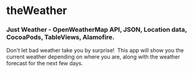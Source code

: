 # theWeather

### Just Weather - OpenWeatherMap API, JSON, Location data, CocoaPods, TableViews, Alamofire.                

Don't let bad weather take you by surprise! 
This app will show you the current weather depending on where you are, 
along with the weather forecast for the next few days.
